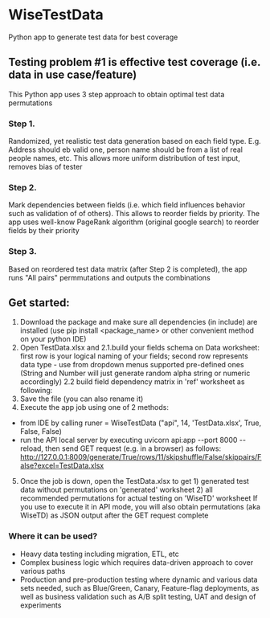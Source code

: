 # WiseTestData
Python app to generate test data for best coverage


## Testing problem #1 is effective test coverage (i.e. data in use case/feature) 

This Python app uses 3 step approach to obtain optimal test data permutations

### Step 1.
Randomized, yet realistic test data generation based on each field type. E.g. Address should eb valid one, person name should be from a list of real people names, etc.
This allows more uniform distribution of test input, removes bias of tester

### Step 2.
Mark dependencies between fields (i.e. which field influences behavior such as validation of of others). This allows to reorder fields by priority. The app uses well-know PageRank algorithm (original google search) to reorder fields by their priority

### Step 3.
Based on reordered test data matrix (after Step 2 is completed), the app runs "All pairs" permmutations and outputs the combinations

## Get started:

1. Download the package and make sure all dependencies (in include) are installed (use pip install <package_name> or other convenient method on your python IDE)
2. Open TestData.xlsx and 
  2.1.build your fields schema on Data worksheet: first row is your logical naming of your fields; second row represents data type - use from dropdown menus supported pre-defined ones (String and Number will just generate random alpha string or numeric accordingly)
  2.2 build field dependency matrix in 'ref' worksheet as following:
3. Save the file (you can also rename it)
4. Execute the app job using one of 2 methods:
  - from IDE by calling runer = WiseTestData ("api", 14, 'TestData.xlsx', True, False, False)
  - run the API local server by executing uvicorn api:app --port 8000 --reload, then send GET request (e.g. in a browser) as follows: http://127.0.0.1:8009/generate/True/rows/11/skipshuffle/False/skippairs/False?excel=TestData.xlsx
5. Once the job is down, open the TestData.xlsx to get 1) generated test data without permutations on 'generated' worksheet 2) all recommended permutations for actual testing on 'WiseTD' worksheet
If you use to execute it in API mode, you will also obtain permutations (aka WiseTD) as JSON output after the GET request complete

### Where it can be used?
- Heavy data testing including migration, ETL, etc
- Complex business logic which requires data-driven approach to cover various paths
- Production and pre-production testing where dynamic and various data sets needed, such as  Blue/Green, Canary, Feature-flag deployments, as well as business validation such as A/B split testing, UAT and design of experiments

